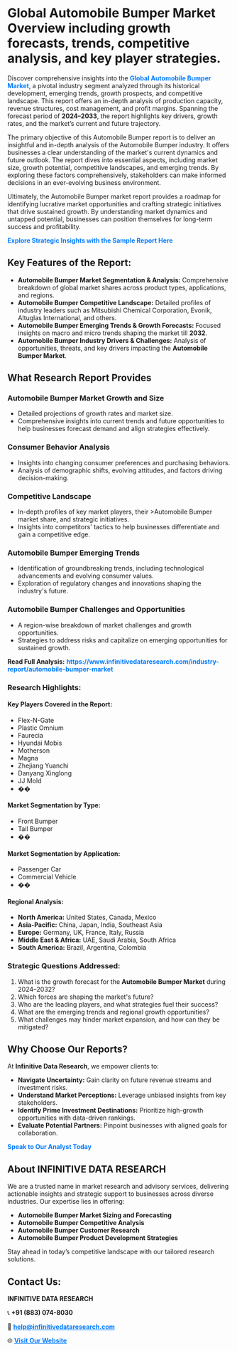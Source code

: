<h1>Global Automobile Bumper Market Overview including growth forecasts, trends, competitive analysis, and key player strategies.</h1>
<p>
Discover comprehensive insights into the 
<a href="https://www.infinitivedataresearch.com/industry-report/automobile-bumper-market" rel="dofollow" style="color: #007BFF; text-decoration: none;"><strong>Global Automobile Bumper Market</strong></a>, a pivotal industry segment analyzed through its historical development, emerging trends, growth prospects, and competitive landscape. This report offers an in-depth analysis of production capacity, revenue structures, cost management, and profit margins. Spanning the forecast period of <strong>2024–2033</strong>, the report highlights key drivers, growth rates, and the market’s current and future trajectory.
</p>
<p>
The primary objective of this Automobile Bumper report is to deliver an insightful and in-depth analysis of the Automobile Bumper industry. It offers businesses a clear understanding of the market's current dynamics and future outlook. The report dives into essential aspects, including market size, growth potential, competitive landscapes, and emerging trends. By exploring these factors comprehensively, stakeholders can make informed decisions in an ever-evolving business environment.
</p>
<p>
Ultimately, the Automobile Bumper market report provides a roadmap for identifying lucrative market opportunities and crafting strategic initiatives that drive sustained growth. By understanding market dynamics and untapped potential, businesses can position themselves for long-term success and profitability.
</p>
<p>
<a href="https://www.infinitivedataresearch.com/request-sample/reportId=107909" style="color: #007BFF; text-decoration: none;"><strong>Explore Strategic Insights with the Sample Report Here</strong></a>
</p>

<h2>Key Features of the Report:</h2>
<ul>
<li><strong>Automobile Bumper Market Segmentation & Analysis:</strong> Comprehensive breakdown of global market shares across product types, applications, and regions.</li>
<li><strong>Automobile Bumper Competitive Landscape:</strong> Detailed profiles of industry leaders such as Mitsubishi Chemical Corporation, Evonik, Altuglas International, and others.</li>
<li><strong>Automobile Bumper Emerging Trends & Growth Forecasts:</strong> Focused insights on macro and micro trends shaping the market till <strong>2032</strong>.</li>
<li><strong>Automobile Bumper Industry Drivers & Challenges:</strong> Analysis of opportunities, threats, and key drivers impacting the <strong>Automobile Bumper Market</strong>.</li>
</ul>

<h2>What Research Report Provides</h2>
<h3>Automobile Bumper Market Growth and Size</h3>
<ul>
<li>Detailed projections of growth rates and market size.</li>
<li>Comprehensive insights into current trends and future opportunities to help businesses forecast demand and align strategies effectively.</li>
</ul>

<h3>Consumer Behavior Analysis</h3>
<ul>
<li>Insights into changing consumer preferences and purchasing behaviors.</li>
<li>Analysis of demographic shifts, evolving attitudes, and factors driving decision-making.</li>
</ul>

<h3>Competitive Landscape</h3>
<ul>
<li>In-depth profiles of key market players, their >Automobile Bumper market share, and strategic initiatives.</li>
<li>Insights into competitors' tactics to help businesses differentiate and gain a competitive edge.</li>
</ul>

<h3>Automobile Bumper Emerging Trends</h3>
<ul>
<li>Identification of groundbreaking trends, including technological advancements and evolving consumer values.</li>
<li>Exploration of regulatory changes and innovations shaping the industry's future.</li>
</ul>

<h3>Automobile Bumper Challenges and Opportunities</h3>
<ul>
<li>A region-wise breakdown of market challenges and growth opportunities.</li>
<li>Strategies to address risks and capitalize on emerging opportunities for sustained growth.</li>
</ul>
<p><strong>Read Full Analysis:</strong> <a href="https://www.infinitivedataresearch.com/industry-report/automobile-bumper-market" rel="dofollow" style="color: #007BFF; text-decoration: none;"><strong>https://www.infinitivedataresearch.com/industry-report/automobile-bumper-market</strong></a></p>
<h3>Research Highlights:</h3>
<h4>Key Players Covered in the Report:</h4>
<ul><li>Flex-N-Gate</li><li>Plastic Omnium</li><li>Faurecia</li><li>Hyundai Mobis</li><li>Motherson</li><li>Magna</li><li>Zhejiang Yuanchi</li><li>Danyang Xinglong</li><li>JJ Mold</li><li>��</li></ul>
<h4>Market Segmentation by Type:</h4>
<ul><li>Front Bumper</li><li>Tail Bumper</li><li>��</li></ul>
<h4>Market Segmentation by Application:</h4>
<ul><li>Passenger Car</li><li>Commercial Vehicle</li><li>��</li></ul>

<h4>Regional Analysis:</h4>
<ul>
<li><strong>North America:</strong> United States, Canada, Mexico</li>
<li><strong>Asia-Pacific:</strong> China, Japan, India, Southeast Asia</li>
<li><strong>Europe:</strong> Germany, UK, France, Italy, Russia</li>
<li><strong>Middle East & Africa:</strong> UAE, Saudi Arabia, South Africa</li>
<li><strong>South America:</strong> Brazil, Argentina, Colombia</li>
</ul>

<h3>Strategic Questions Addressed:</h3>
<ol>
<li>What is the growth forecast for the <strong>Automobile Bumper Market</strong> during 2024–2032?</li>
<li>Which forces are shaping the market's future?</li>
<li>Who are the leading players, and what strategies fuel their success?</li>
<li>What are the emerging trends and regional growth opportunities?</li>
<li>What challenges may hinder market expansion, and how can they be mitigated?</li>
</ol>

<h2>Why Choose Our Reports?</h2>
<p>At <strong>Infinitive Data Research</strong>, we empower clients to:</p>
<ul>
<li><strong>Navigate Uncertainty:</strong> Gain clarity on future revenue streams and investment risks.</li>
<li><strong>Understand Market Perceptions:</strong> Leverage unbiased insights from key stakeholders.</li>
<li><strong>Identify Prime Investment Destinations:</strong> Prioritize high-growth opportunities with data-driven rankings.</li>
<li><strong>Evaluate Potential Partners:</strong> Pinpoint businesses with aligned goals for collaboration.</li>
</ul>
<p><a href="https://www.infinitivedataresearch.com/industry-report/automobile-bumper-market" rel="dofollow" style="color: #007BFF; text-decoration: none;"><strong>Speak to Our Analyst Today</strong></a></p>

<h2>About INFINITIVE DATA RESEARCH</h2>
<p>We are a trusted name in market research and advisory services, delivering actionable insights and strategic support to businesses across diverse industries. Our expertise lies in offering:</p>
<ul>
<li><strong>Automobile Bumper Market Sizing and Forecasting</strong></li>
<li><strong>Automobile Bumper Competitive Analysis</strong></li>
<li><strong>Automobile Bumper Customer Research</strong></li>
<li><strong>Automobile Bumper Product Development Strategies</strong></li>
</ul>
<p>Stay ahead in today’s competitive landscape with our tailored research solutions.</p>

<h2>Contact Us:</h2>
<p><strong>INFINITIVE DATA RESEARCH</strong></p>
<p>📞 <strong>+91 (883) 074-8030</strong></p>
<p>📧 <strong><a href="mailto:help@infinitivedataresearch.com" style="color: #007BFF;">help@infinitivedataresearch.com</a></strong></p>
<p>🌐 <strong><a href="https://www.infinitivedataresearch.com" rel="dofollow" style="color: #007BFF;">Visit Our Website</a></strong></p>